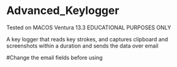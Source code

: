 # Advanced_Keylogger
Tested on MACOS Ventura 13.3
EDUCATIONAL PURPOSES ONLY

A key logger that reads key strokes, and captures clipboard and screenshots within a duration and sends the data over email

#Change the email fields before using

